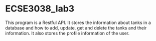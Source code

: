 # ECSE3038_lab3

This program is a Restful API. It stores the information about tanks in a database and how to add, update, get and delete the tanks and their information. It also stores the profile information of the user.
